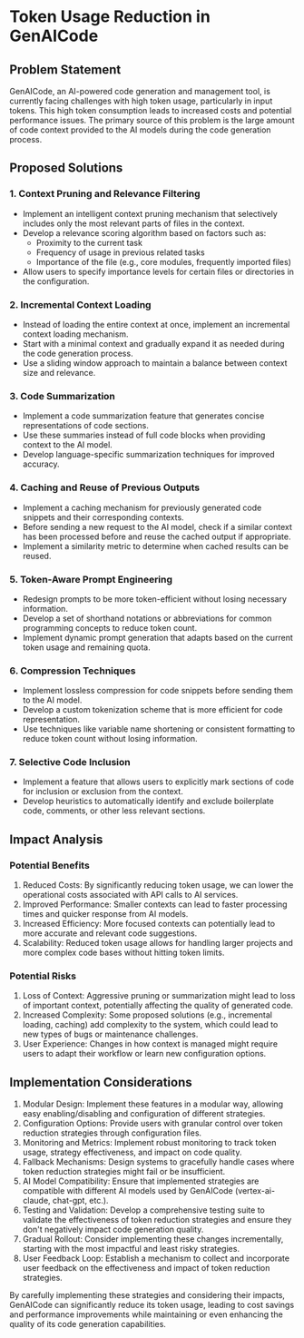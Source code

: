 # Token Usage Reduction in GenAICode

## Problem Statement

GenAICode, an AI-powered code generation and management tool, is currently facing challenges with high token usage, particularly in input tokens. This high token consumption leads to increased costs and potential performance issues. The primary source of this problem is the large amount of code context provided to the AI models during the code generation process.

## Proposed Solutions

### 1. Context Pruning and Relevance Filtering

- Implement an intelligent context pruning mechanism that selectively includes only the most relevant parts of files in the context.
- Develop a relevance scoring algorithm based on factors such as:
  - Proximity to the current task
  - Frequency of usage in previous related tasks
  - Importance of the file (e.g., core modules, frequently imported files)
- Allow users to specify importance levels for certain files or directories in the configuration.

### 2. Incremental Context Loading

- Instead of loading the entire context at once, implement an incremental context loading mechanism.
- Start with a minimal context and gradually expand it as needed during the code generation process.
- Use a sliding window approach to maintain a balance between context size and relevance.

### 3. Code Summarization

- Implement a code summarization feature that generates concise representations of code sections.
- Use these summaries instead of full code blocks when providing context to the AI model.
- Develop language-specific summarization techniques for improved accuracy.

### 4. Caching and Reuse of Previous Outputs

- Implement a caching mechanism for previously generated code snippets and their corresponding contexts.
- Before sending a new request to the AI model, check if a similar context has been processed before and reuse the cached output if appropriate.
- Implement a similarity metric to determine when cached results can be reused.

### 5. Token-Aware Prompt Engineering

- Redesign prompts to be more token-efficient without losing necessary information.
- Develop a set of shorthand notations or abbreviations for common programming concepts to reduce token count.
- Implement dynamic prompt generation that adapts based on the current token usage and remaining quota.

### 6. Compression Techniques

- Implement lossless compression for code snippets before sending them to the AI model.
- Develop a custom tokenization scheme that is more efficient for code representation.
- Use techniques like variable name shortening or consistent formatting to reduce token count without losing information.

### 7. Selective Code Inclusion

- Implement a feature that allows users to explicitly mark sections of code for inclusion or exclusion from the context.
- Develop heuristics to automatically identify and exclude boilerplate code, comments, or other less relevant sections.

## Impact Analysis

### Potential Benefits

1. Reduced Costs: By significantly reducing token usage, we can lower the operational costs associated with API calls to AI services.
2. Improved Performance: Smaller contexts can lead to faster processing times and quicker response from AI models.
3. Increased Efficiency: More focused contexts can potentially lead to more accurate and relevant code suggestions.
4. Scalability: Reduced token usage allows for handling larger projects and more complex code bases without hitting token limits.

### Potential Risks

1. Loss of Context: Aggressive pruning or summarization might lead to loss of important context, potentially affecting the quality of generated code.
2. Increased Complexity: Some proposed solutions (e.g., incremental loading, caching) add complexity to the system, which could lead to new types of bugs or maintenance challenges.
3. User Experience: Changes in how context is managed might require users to adapt their workflow or learn new configuration options.

## Implementation Considerations

1. Modular Design: Implement these features in a modular way, allowing easy enabling/disabling and configuration of different strategies.
2. Configuration Options: Provide users with granular control over token reduction strategies through configuration files.
3. Monitoring and Metrics: Implement robust monitoring to track token usage, strategy effectiveness, and impact on code quality.
4. Fallback Mechanisms: Design systems to gracefully handle cases where token reduction strategies might fail or be insufficient.
5. AI Model Compatibility: Ensure that implemented strategies are compatible with different AI models used by GenAICode (vertex-ai-claude, chat-gpt, etc.).
6. Testing and Validation: Develop a comprehensive testing suite to validate the effectiveness of token reduction strategies and ensure they don't negatively impact code generation quality.
7. Gradual Rollout: Consider implementing these changes incrementally, starting with the most impactful and least risky strategies.
8. User Feedback Loop: Establish a mechanism to collect and incorporate user feedback on the effectiveness and impact of token reduction strategies.

By carefully implementing these strategies and considering their impacts, GenAICode can significantly reduce its token usage, leading to cost savings and performance improvements while maintaining or even enhancing the quality of its code generation capabilities.
